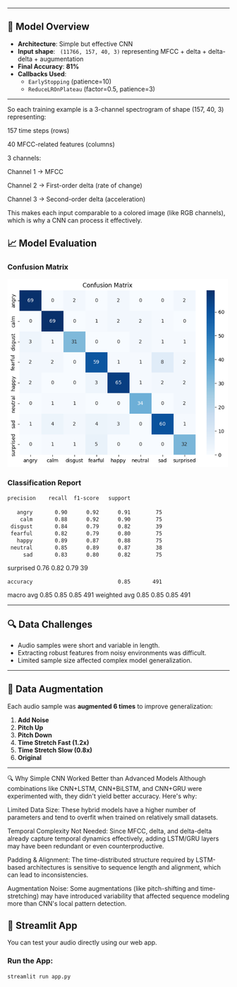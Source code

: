 
---

## 🧠 Model Overview

- **Architecture**: Simple but effective CNN
- **Input shape**: ` (11766, 157, 40, 3)` representing MFCC + delta + delta-delta + augumentation
- **Final Accuracy**: **81%**
- **Callbacks Used**:
  - `EarlyStopping` (patience=10)
  - `ReduceLROnPlateau` (factor=0.5, patience=3)

---
So each training example is a 3-channel spectrogram of shape (157, 40, 3) representing:

157 time steps (rows)

40 MFCC-related features (columns)

3 channels:

Channel 1 → MFCC

Channel 2 → First-order delta (rate of change)

Channel 3 → Second-order delta (acceleration)

This makes each input comparable to a colored image (like RGB channels), which is why a CNN can process it effectively.


## 📈 Model Evaluation

### Confusion Matrix
<img src="https://github.com/iota765/audio_emotion_detection/blob/main/download.png?raw=true" alt="Confusion Matrix" width="500"/>

### Classification Report

    precision    recall  f1-score   support

       angry       0.90      0.92      0.91        75
        calm       0.88      0.92      0.90        75
     disgust       0.84      0.79      0.82        39
     fearful       0.82      0.79      0.80        75
       happy       0.89      0.87      0.88        75
     neutral       0.85      0.89      0.87        38
         sad       0.83      0.80      0.82        75
   surprised       0.76      0.82      0.79        39

    accuracy                           0.85       491
   macro avg       0.85      0.85      0.85       491
weighted avg       0.85      0.85      0.85       491


---

## 🔍 Data Challenges

- Audio samples were short and variable in length.
- Extracting robust features from noisy environments was difficult.
- Limited sample size affected complex model generalization.

---

## 🔁 Data Augmentation

Each audio sample was **augmented 6 times** to improve generalization:

1. **Add Noise**
2. **Pitch Up**
3. **Pitch Down**
4. **Time Stretch Fast (1.2x)**
5. **Time Stretch Slow (0.8x)**
6. **Original**

---

🔍 Why Simple CNN Worked Better than Advanced Models
Although combinations like CNN+LSTM, CNN+BiLSTM, and CNN+GRU were experimented with, they didn't yield better accuracy. Here's why:

Limited Data Size: These hybrid models have a higher number of parameters and tend to overfit when trained on relatively small datasets.

Temporal Complexity Not Needed: Since MFCC, delta, and delta-delta already capture temporal dynamics effectively, adding LSTM/GRU layers may have been redundant or even counterproductive.

Padding & Alignment: The time-distributed structure required by LSTM-based architectures is sensitive to sequence length and alignment, which can lead to inconsistencies.

Augmentation Noise: Some augmentations (like pitch-shifting and time-stretching) may have introduced variability that affected sequence modeling more than CNN's local pattern detection.



## 🚀 Streamlit App

You can test your audio directly using our web app.

### Run the App:
```bash
streamlit run app.py
